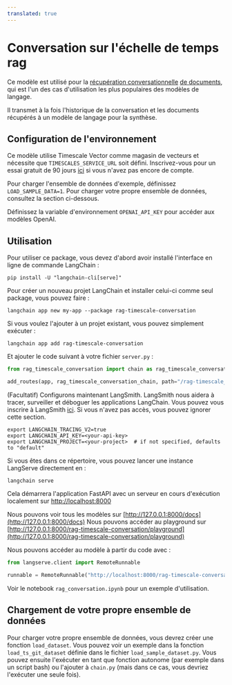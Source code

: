 ```yaml
---
translated: true
---
```


# Conversation sur l'échelle de temps rag

Ce modèle est utilisé pour la [récupération conversationnelle](https://python.langchain.com/docs/expression_language/cookbook/retrieval#conversational-retrieval-chain) [de documents](https://python.langchain.com/docs/use_cases/question_answering/), qui est l'un des cas d'utilisation les plus populaires des modèles de langage.

Il transmet à la fois l'historique de la conversation et les documents récupérés à un modèle de langage pour la synthèse.

## Configuration de l'environnement

Ce modèle utilise Timescale Vector comme magasin de vecteurs et nécessite que `TIMESCALES_SERVICE_URL` soit défini. Inscrivez-vous pour un essai gratuit de 90 jours [ici](https://console.cloud.timescale.com/signup?utm_campaign=vectorlaunch&utm_source=langchain&utm_medium=referral) si vous n'avez pas encore de compte.

Pour charger l'ensemble de données d'exemple, définissez `LOAD_SAMPLE_DATA=1`. Pour charger votre propre ensemble de données, consultez la section ci-dessous.

Définissez la variable d'environnement `OPENAI_API_KEY` pour accéder aux modèles OpenAI.

## Utilisation

Pour utiliser ce package, vous devez d'abord avoir installé l'interface en ligne de commande LangChain :

```shell
pip install -U "langchain-cli[serve]"
```

Pour créer un nouveau projet LangChain et installer celui-ci comme seul package, vous pouvez faire :

```shell
langchain app new my-app --package rag-timescale-conversation
```

Si vous voulez l'ajouter à un projet existant, vous pouvez simplement exécuter :

```shell
langchain app add rag-timescale-conversation
```

Et ajouter le code suivant à votre fichier `server.py` :

```python
from rag_timescale_conversation import chain as rag_timescale_conversation_chain

add_routes(app, rag_timescale_conversation_chain, path="/rag-timescale_conversation")
```

(Facultatif) Configurons maintenant LangSmith.
LangSmith nous aidera à tracer, surveiller et déboguer les applications LangChain.
Vous pouvez vous inscrire à LangSmith [ici](https://smith.langchain.com/).
Si vous n'avez pas accès, vous pouvez ignorer cette section.

```shell
export LANGCHAIN_TRACING_V2=true
export LANGCHAIN_API_KEY=<your-api-key>
export LANGCHAIN_PROJECT=<your-project>  # if not specified, defaults to "default"
```

Si vous êtes dans ce répertoire, vous pouvez lancer une instance LangServe directement en :

```shell
langchain serve
```

Cela démarrera l'application FastAPI avec un serveur en cours d'exécution localement sur
[http://localhost:8000](http://localhost:8000)

Nous pouvons voir tous les modèles sur [http://127.0.0.1:8000/docs](http://127.0.0.1:8000/docs)
Nous pouvons accéder au playground sur [http://127.0.0.1:8000/rag-timescale-conversation/playground](http://127.0.0.1:8000/rag-timescale-conversation/playground)

Nous pouvons accéder au modèle à partir du code avec :

```python
from langserve.client import RemoteRunnable

runnable = RemoteRunnable("http://localhost:8000/rag-timescale-conversation")
```

Voir le notebook `rag_conversation.ipynb` pour un exemple d'utilisation.

## Chargement de votre propre ensemble de données

Pour charger votre propre ensemble de données, vous devrez créer une fonction `load_dataset`. Vous pouvez voir un exemple dans la fonction `load_ts_git_dataset` définie dans le fichier `load_sample_dataset.py`. Vous pouvez ensuite l'exécuter en tant que fonction autonome (par exemple dans un script bash) ou l'ajouter à `chain.py` (mais dans ce cas, vous devriez l'exécuter une seule fois).
